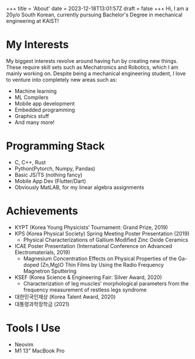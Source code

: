 +++
title = 'About'
date = 2023-12-18T13:01:57Z
draft = false
+++
Hi, I am a 20y/o South Korean, currently pursuing Bachelor's Degree in mechanical engineering at KAIST!
# My Interests
My biggest interests revolve around having fun by creating new things. These require skill sets such as Mechatronics and Robotics, which I am mainly working on. Despite being a mechanical engineering student, I love to venture into completely new areas such as:
- Machine learning
- ML Compilers
- Mobile app development
- Embedded programming
- Graphics stuff
- And many more!
# Programming Stack
- C, C++, Rust
- Python(Pytorch, Numpy, Pandas)
- Basic JS/TS (nothing fancy)
- Mobile App Dev (Flutter/Dart)
- Obviously MatLAB, for my linear algebra assignments
# Achievements
- KYPT (Korea Young Physicists’ Tournament: Grand Prize, 2019)
- KPS (Korea Physical Society) Spring Meeting Poster Presentation (2019)
  - Physical Characterizations of Gallium Modified Zinc Oxide Ceramics
- ICAE Poster Presentation (International Conference on Advanced Electromaterials, 2019)
  - Magnesium Concentration Effects on Physical Properties of the Ga-doped (Zn,Mg)O Thin Films by Using the Radio Frequency Magnetron Sputtering
- KSEF (Korea Science & Engineering Fair: Silver Award, 2020)
  - Characterization of leg muscles’ morphological parameters from the frequency measurement of restless legs syndrome
- 대한민국인재상 (Korea Talent Award, 2020)
- 대통령과학장학금 (2021)
# Tools I Use
- Neovim
- M1 13" MacBook Pro